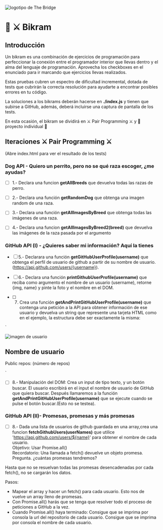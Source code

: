![logotipo de The Bridge](https://user-images.githubusercontent.com/27650532/77754601-e8365180-702b-11ea-8bed-5bc14a43f869.png  "logotipo de The Bridge")

# :european_castle: :crossed_swords: Bikram #

## Introducción ##
Un bikram es una combinación de ejercicios de programación para perfeccionar la conexión entre el programador interior que llevas dentro y el alma del lenguaje de programación. Aprovecha los checkboxes en el enunciado para ir marcando que ejercicios llevas realizados.

Estas pruebas cubren un espectro de dificultad incremental, dotada de tests que cubrirán la correcta resolución para ayudarte a encontrar posibles errores en tu código.

La soluciones a los bikrams deberán hacerse en **./index.js** y tienen que subirse a GitHub, además, deberá incluirse una captura de pantalla de los tests.

En esta ocasión, el bikram se dividirá en :crossed_swords: Pair Programming :crossed_swords: y :european_castle: proyecto individual :european_castle:

## Iteraciones :crossed_swords: Pair Programming :crossed_swords: ##

(Abre index.html para ver el resultado de los tests)

### Dog API - Quiero un perrito, pero no se qué raza escoger, ¿me ayudas? ###

- [ ] 1.- Declara una funcion **getAllBreeds** que devuelva todas las razas de perro.

- [ ] 2.- Declara una función **getRandomDog** que obtenga una imagen random de una raza.

- [ ] 3.- Declara una función **getAllImagesByBreed** que obtenga todas las imágenes de una raza.

- [ ] 4.- Declara una funcion **getAllImagesByBreed2(breed)** que devuelva las imágenes de la raza pasada por el argumento

### GitHub API (I) - ¿Quieres saber mi información? Aquí la tienes ###

- [ ] 5.- Declarara una función **getGitHubUserProfile(username)** que obtenga el perfil de usuario de github a partir de su nombre de usuario. (https://api.github.com/users/{username}).

- [ ] 6.- Declara una función **printGithubUserProfile(username)** que reciba como argumento el nombre de un usuario (username), retorne {img, name} y pinte la foto y el nombre en el DOM.

- [ ] 7. Crea una función **getAndPrintGitHubUserProfile(username)** que contenga una petición a la API para obtener información de ese usuario y devuelva un string que represente una tarjeta HTML como en el ejemplo, la estructura debe ser exactamente la misma:

`<section>
    <img src="url de imagen" alt="imagen de usuario">
    <h1>Nombre de usuario</h1>
    <p>Public repos: (número de repos)</p>
</section>`

- [ ] 8.- Manipulación del DOM: Crea un input de tipo texto, y un botón buscar. El usuario escribirá en el input el nombre de usuario de GitHub que quiera buscar. Después llamaremos a la función **getAndPrintGitHubUserProfile(username)** que se ejecute cuando se pulse el botón buscar.(Esto no se testea).


### GitHub API (II)- Promesas, promesas y más promesas ###

- [ ] 8.- Dada una lista de usuarios de github guardada en una array,crea una funcion **fetchGithubUsers(userNames)** que utilice 'https://api.github.com/users/${name}' para obtener el nombre de cada usuario. \
Objetivo: Usar Promise.all()\
Recordatorio: Una llamada a fetch() devuelve un objeto promesa.\
Pregunta. ¿cuántas promesas tendremos?

Hasta que no se resuelvan todas las promesas desencadenadas por cada fetch(), no se cargarán los datos.

Pasos:

- Mapear el array y hacer un fetch() para cada usuario. Esto nos de vuelve un array lleno de promesas.
- Con Promise.all() harás que se tenga que resolver todo el proceso de peticiones a GitHub a la vez.
- Cuando Promise.all() haya terminado:
Consigue que se imprima por consola la url del repositorio de cada usuario.
Consigue que se imprima por consola el nombre de cada usuario.